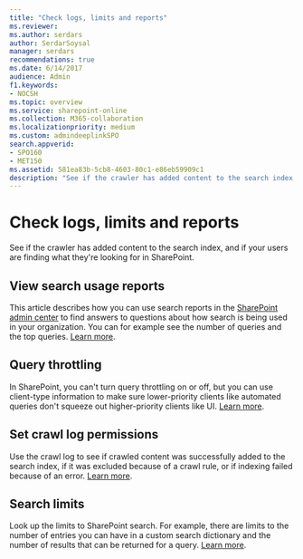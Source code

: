 ```yaml
---
title: "Check logs, limits and reports"
ms.reviewer: 
ms.author: serdars
author: SerdarSoysal
manager: serdars
recommendations: true
ms.date: 6/14/2017
audience: Admin
f1.keywords:
- NOCSH
ms.topic: overview
ms.service: sharepoint-online
ms.collection: M365-collaboration
ms.localizationpriority: medium
ms.custom: admindeeplinkSPO
search.appverid:
- SPO160
- MET150
ms.assetid: 581ea83b-5cb8-4603-80c1-e86eb59909c1
description: "See if the crawler has added content to the search index, and if your users are finding what they're looking for in SharePoint."
---
```


# Check logs, limits and reports

See if the crawler has added content to the search index, and if your users are finding what they're looking for in SharePoint.
  
## View search usage reports
  
This article describes how you can use search reports in the <a href="https://go.microsoft.com/fwlink/?linkid=2185219" target="_blank">SharePoint admin center</a> to find answers to questions about how search is being used in your organization. You can for example see the number of queries and the top queries. [Learn more](view-search-usage-reports-modern-sites.md).
  
## Query throttling
  
In SharePoint, you can't turn query throttling on or off, but you can use client-type information to make sure lower-priority clients like automated queries don't squeeze out higher-priority clients like UI. [Learn more](query-throttling.md).
  
## Set crawl log permissions
  
Use the crawl log to see if crawled content was successfully added to the search index, if it was excluded because of a crawl rule, or if indexing failed because of an error. [Learn more](set-crawl-log-permissions.md).
  
## Search limits
  
Look up the limits to SharePoint search. For example, there are limits to the number of entries you can have in a custom search dictionary and the number of results that can be returned for a query. [Learn more](search-limits.md).
